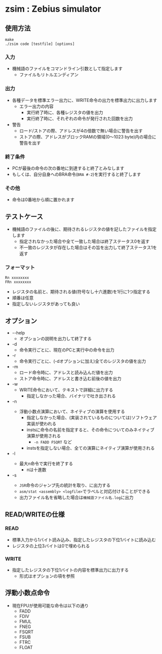 # zsim : Zebius simulator

## 使用方法

```
make
./zsim code [testfile] [options]
```

### 入力
* 機械語のファイルをコマンドライン引数として指定します
  * ファイルもリトルエンディアン

### 出力
* 各種データを標準エラー出力に、WRITE命令の出力を標準出力に出力します
  * エラー出力の内容
    * 実行終了時に、各種レジスタの値を出力
    * 実行終了時に、それぞれの命令が発行された回数を出力
* 警告
  * ロード/ストアの際、アドレスが4の倍数で無い場合に警告を出す
  * ストアの際、アドレスがブロックRAMの領域(0〜1023 byte)内の場合に警告を出す

### 終了条件
* PCが最後の命令の次の番地に到達すると終了とみなします
* もしくは、自分自身へのBRA命令(`BRA #-2`)を実行すると終了します

### その他
* 命令は0番地から順に置かれます

## テストケース
* 機械語のファイルの後に、期待されるレジスタの値を記したファイルを指定します
  * 指定されなかった場合や全て一致した場合は終了ステータス0を返す
  * 不一致のレジスタが存在した場合はその旨を出力して終了ステータス1を返す

### フォーマット

```
Rn xxxxxxxx
FRn xxxxxxxx
```

* レジスタの名前と、期待される値(符号なし十六進数)を1行に1つ指定する
* 順番は任意
* 指定しないレジスタがあっても良い

## オプション
* --help
  * オプションの説明を出力して終了する
* -d
  * 命令実行ごとに、現在のPCと実行中の命令を出力
* -r
  * 命令実行ごとに、(-dオプションに加え)全てのレジスタの値を出力
* -m
  * ロード命令時に、アドレスと読み込んだ値を出力
  * ストア命令時に、アドレスと書き込む前後の値を出力
* -w
  * WRITE命令において、テキストで詳細に出力する
    * 指定しなかった場合、バイナリで吐き出される
* -n <insts>
  * 浮動小数点演算において、ネイティブの演算を使用する
    * 指定しなかった場合、(実装されているものについては)ソフトウェア実装が使われる
    * instsに命令の名前を指定すると、その命令についてのみネイティブ演算が使用される
      * `-n FADD FSQRT` など
    * instsを指定しない場合、全ての演算にネイティブ演算が使用される
* -l <n>
  * 最大n命令で実行を終了する
    * nは十進数
* -s <logfile>
  * `JSR`命令のジャンプ先の統計を取り、<logfile>に出力する
  * `asm/stat <assembly> <logfile>`でラベルと対応付けることができる
  * 出力ファイル名を省略した場合は`機械語ファイル名.log`に出力

## READ/WRITEの仕様
### READ
* 標準入力から1バイト読み込み、指定したレジスタの下位1バイトに読み込む
* レジスタの上位3バイトは0で埋められる

### WRITE
* 指定したレジスタの下位1バイトの内容を標準出力に出力する
  * 形式はオプションの項を参照

## 浮動小数点命令
* 現在FPUが使用可能な命令は以下の通り
  * FADD
  * FDIV
  * FMUL
  * FNEG
  * FSQRT
  * FSUB
  * FTRC
  * FLOAT
